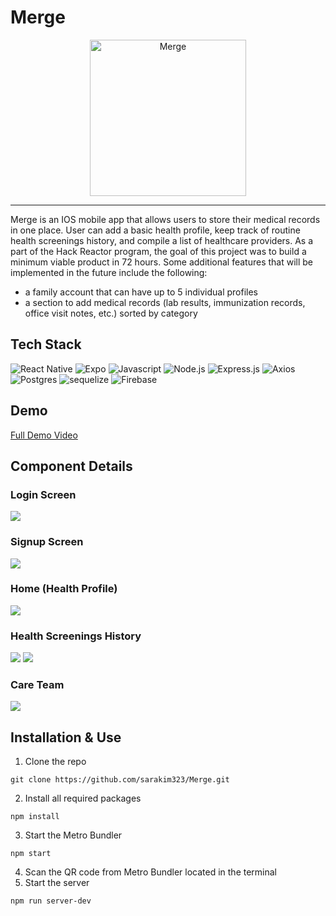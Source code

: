 # Merge

<div align="center">
<img alt="Merge" src="https://user-images.githubusercontent.com/110424937/214351001-743cb3d1-89e4-40fd-a5d5-82df2094baf3.png" width="250" height="250" />
</div>

-----

Merge is an IOS mobile app that allows users to store their medical records in one place. User can add a basic health profile, keep track of routine health screenings history, and compile a list of healthcare providers. As a part of the Hack Reactor program, the goal of this project was to build a minimum viable product in 72 hours. Some additional features that will be implemented in the future include the following:
- a family account that can have up to 5 individual profiles
- a section to add medical records (lab results, immunization records, office visit notes, etc.) sorted by category

## Tech Stack
<img alt="React Native" src="https://img.shields.io/badge/React_Native-20232A?style=for-the-badge&logo=react&logoColor=61DAFB" /> ![Expo](https://img.shields.io/badge/expo-1C1E24?style=for-the-badge&logo=expo&logoColor=#D04A37) <img alt="Javascript" src="https://img.shields.io/badge/JavaScript-323330?style=for-the-badge&logo=javascript&logoColor=F7DF1E" /> <img alt="Node.js" src="https://img.shields.io/badge/Node.js-43853D?style=for-the-badge&logo=node.js&logoColor=white" /> <img alt="Express.js" src="https://img.shields.io/badge/Express.js-404D59?style=for-the-badge" /> ![Axios](https://img.shields.io/badge/-Axios-671ddf?logo=axios&logoColor=black&style=for-the-badge) <img alt="Postgres" src="https://img.shields.io/badge/PostgreSQL-316192?style=for-the-badge&logo=postgresql&logoColor=white" /> <img alt="sequelize" src="https://img.shields.io/badge/sequelize-323330?style=for-the-badge&logo=sequelize&logoColor=blue" /> ![Firebase](https://img.shields.io/badge/firebase-%23039BE5.svg?style=for-the-badge&logo=firebase)

## Demo
<a href="https://drive.google.com/file/d/1TtJCUctBu5b4Hv7gb8r-8JkPsVVeaYRL/view?usp=sharing">Full Demo Video</a>

## Component Details
### Login Screen
<img src="https://media.giphy.com/media/LACtHXmzDj5wTb8Hkw/giphy.gif" />

### Signup Screen
<img src="https://media.giphy.com/media/CyVI5iZ25Yf4ox1H21/giphy.gif" />

### Home (Health Profile)
<img src="https://media.giphy.com/media/G3mb8KfwVwvGYeY69V/giphy.gif" />

### Health Screenings History
<img src="https://media.giphy.com/media/5Cqw0Bq0q53yUQRKOP/giphy.gif" />
<img src="https://media.giphy.com/media/xIUqRIet5FEJxuHnwr/giphy.gif" />

### Care Team
<img src="https://media.giphy.com/media/U6NNXVcSCppt3KHKRd/giphy.gif" />

## Installation & Use
1. Clone the repo
```
git clone https://github.com/sarakim323/Merge.git
```
2. Install all required packages
```
npm install
```
3. Start the Metro Bundler
```
npm start
```
4. Scan the QR code from Metro Bundler located in the terminal
5. Start the server
```
npm run server-dev
```
